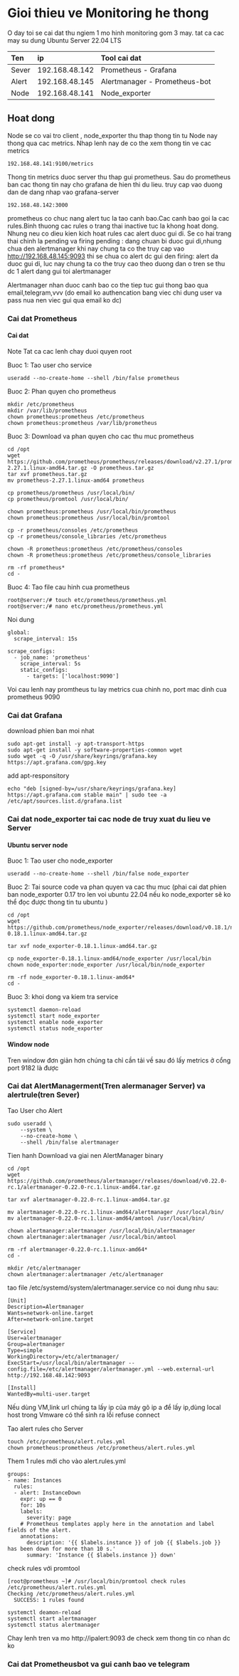 # Gioi thieu ve Monitoring he thong
 O day toi se cai dat thu ngiem 1 mo hinh monitoring gom 3 may. tat ca cac may su dung Ubuntu Server 22.04 LTS

| Ten   | ip             | Tool cai dat |
:-----  | :---------- | :-------------- 
| Sever | 192.168.48.142 | Prometheus - Grafana | 
| Alert | 192.168.48.145      | Alertmanager - Prometheus-bot               | 
| Node  | 192.168.48.141          | Node_exporter              | 

## Hoat dong
Node se co vai tro client , node_exporter thu thap thong tin tu Node nay thong qua cac metrics. Nhap lenh nay de co the xem thong tin ve cac metrics
```
192.168.48.141:9100/metrics
```
Thong tin metrics duoc server thu thap gui prometheus. Sau do prometheus ban cac thong tin nay cho grafana de hien thi du lieu. truy cap vao duong dan de dang nhap vao grafana-server
```
192.168.48.142:3000
```
prometheus co chuc nang alert tuc la tao canh bao.Cac canh bao goi la cac rules.Binh thuong cac rules o trang thai inactive tuc la khong hoat dong. Nhung neu co dieu kien kich hoat rules cac alert duoc gui di. Se co hai trang thai chinh la pending va firing
pending : dang chuan bi duoc gui di,nhung chua den alertmanager khi nay chung ta co the truy cap vao http://192.168.48.145:9093 thi se chua co alert dc gui den
firing: alert da duoc gui di, luc nay chung ta co the truy cao theo duong dan o tren se thu dc 1 alert dang gui toi alertmanager

Alertmanager nhan duoc canh bao co the tiep tuc gui thong bao qua email,telegram,vvv
(do email ko authencation bang viec chi dung user va pass nua nen viec gui qua email ko dc)
### Cai dat Prometheus 
#### Cai dat
Note Tat ca cac lenh chay duoi quyen root

Buoc 1: Tao user cho service
```
useradd --no-create-home --shell /bin/false prometheus
```
Buoc 2: Phan quyen cho prometheus
```
mkdir /etc/prometheus
mkdir /var/lib/prometheus
chown prometheus:prometheus /etc/prometheus
chown prometheus:prometheus /var/lib/prometheus
```
Buoc 3: Download va phan quyen cho cac thu muc prometheus
```
cd /opt
wget https://github.com/prometheus/prometheus/releases/download/v2.27.1/prometheus-2.27.1.linux-amd64.tar.gz -O prometheus.tar.gz
tar xvf prometheus.tar.gz 
mv prometheus-2.27.1.linux-amd64 prometheus

cp prometheus/prometheus /usr/local/bin/
cp prometheus/promtool /usr/local/bin/

chown prometheus:prometheus /usr/local/bin/prometheus
chown prometheus:prometheus /usr/local/bin/promtool

cp -r prometheus/consoles /etc/prometheus
cp -r prometheus/console_libraries /etc/prometheus

chown -R prometheus:prometheus /etc/prometheus/consoles
chown -R prometheus:prometheus /etc/prometheus/console_libraries

rm -rf prometheus*
cd -
```
Buoc 4: Tao file cau hinh cua prometheus
```
root@server:/# touch etc/prometheus/prometheus.yml
root@server:/# nano etc/prometheus/prometheus.yml
```
Noi dung
```
global:
  scrape_interval: 15s

scrape_configs:
  - job_name: 'prometheus'
    scrape_interval: 5s
    static_configs:
      - targets: ['localhost:9090']
```
Voi cau lenh nay promtheus tu lay metrics cua chinh no, port mac dinh cua prometheus 9090
### Cai dat Grafana
 download phien ban moi nhat
```
sudo apt-get install -y apt-transport-https
sudo apt-get install -y software-properties-common wget
sudo wget -q -O /usr/share/keyrings/grafana.key https://apt.grafana.com/gpg.key
```
add apt-responsitory
```
echo "deb [signed-by=/usr/share/keyrings/grafana.key] https://apt.grafana.com stable main" | sudo tee -a /etc/apt/sources.list.d/grafana.list
```
### Cai dat node_exporter tai cac node de truy xuat du lieu ve Server
#### Ubuntu server node
Buoc 1: Tao user cho node_exporter
```
useradd --no-create-home --shell /bin/false node_exporter
```
Buoc 2: Tai source code va phan quyen va cac thu muc
(phai cai dat phien ban node_exporter 0.17 tro len voi ubuntu 22.04 nếu ko node_exporter sẽ ko thể đọc được thong tin tu ubuntu )
```
cd /opt
wget https://github.com/prometheus/node_exporter/releases/download/v0.18.1/node_exporter-0.18.1.linux-amd64.tar.gz

tar xvf node_exporter-0.18.1.linux-amd64.tar.gz

cp node_exporter-0.18.1.linux-amd64/node_exporter /usr/local/bin
chown node_exporter:node_exporter /usr/local/bin/node_exporter

rm -rf node_exporter-0.18.1.linux-amd64*
cd -
```
Buoc 3: khoi dong va kiem tra service
```
systemctl daemon-reload
systemctl start node_exporter
systemctl enable node_exporter
systemctl status node_exporter
```
#### Window node
Tren window đơn giản hơn chúng ta chỉ cần tải về sau đó lấy metrics ở cổng port 9182 là được
### Cai dat AlertManagerment(Tren alermanager Server) va alertrule(tren Sever)
Tao User cho Alert
```
sudo useradd \
    --system \
    --no-create-home \
    --shell /bin/false alertmanager
```
Tien hanh Download va giai nen AlertManager binary
```
cd /opt
wget https://github.com/prometheus/alertmanager/releases/download/v0.22.0-rc.1/alertmanager-0.22.0-rc.1.linux-amd64.tar.gz

tar xvf alertmanager-0.22.0-rc.1.linux-amd64.tar.gz

mv alertmanager-0.22.0-rc.1.linux-amd64/alertmanager /usr/local/bin/
mv alertmanager-0.22.0-rc.1.linux-amd64/amtool /usr/local/bin/

chown alertmanager:alertmanager /usr/local/bin/alertmanager
chown alertmanager:alertmanager /usr/local/bin/amtool

rm -rf alertmanager-0.22.0-rc.1.linux-amd64*
cd -

mkdir /etc/alertmanager
chown alertmanager:alertmanager /etc/alertmanager
```
tao file /etc/systemd/system/alertmanager.service co noi dung nhu sau:
```
[Unit]
Description=Alertmanager
Wants=network-online.target
After=network-online.target

[Service]
User=alertmanager
Group=alertmanager
Type=simple
WorkingDirectory=/etc/alertmanager/
ExecStart=/usr/local/bin/alertmanager --config.file=/etc/alertmanager/alertmanager.yml --web.external-url http://192.168.48.142:9093

[Install]
WantedBy=multi-user.target
```
Nếu dùng VM,link url chúng ta lấy ip của máy gõ ip a để lấy ip,dùng local host trong Vmware có thể sinh ra lỗi refuse connect 

Tao alert rules cho Server
```
touch /etc/prometheus/alert.rules.yml
chown prometheus:prometheus /etc/prometheus/alert.rules.yml
```

Them 1 rules mới cho vào alert.rules.yml
```
groups:
- name: Instances
  rules:
  - alert: InstanceDown
    expr: up == 0
    for: 10s
    labels:
      severity: page
    # Prometheus templates apply here in the annotation and label fields of the alert.
    annotations:
      description: '{{ $labels.instance }} of job {{ $labels.job }} has been down for more than 10 s.'
      summary: 'Instance {{ $labels.instance }} down'
```
check rules với promtool
```
[root@prometheus ~]# /usr/local/bin/promtool check rules /etc/prometheus/alert.rules.yml
Checking /etc/prometheus/alert.rules.yml
  SUCCESS: 1 rules found
```
```
systemctl deamon-reload
systemctl start alertmanager
systemctl status alertmanager
```
Chay lenh tren va mo http://ipalert:9093 de check xem thong tin co nhan dc ko
### Cai dat Prometheusbot va gui canh bao ve telegram